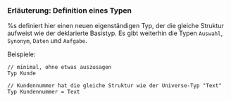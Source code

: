 ### Erläuterung: Definition eines Typen

%s definiert hier einen neuen eigenständigen Typ, der die gleiche Struktur aufweist wie der deklarierte Basistyp.
Es gibt weiterhin die Typen `Auswahl`, `Synonym`, `Daten` und `Aufgabe`.

Beispiele:

```ddd
// minimal, ohne etwas auszusagen
Typ Kunde

// Kundennummer hat die gleiche Struktur wie der Universe-Typ "Text"
Typ Kundennummer = Text
```